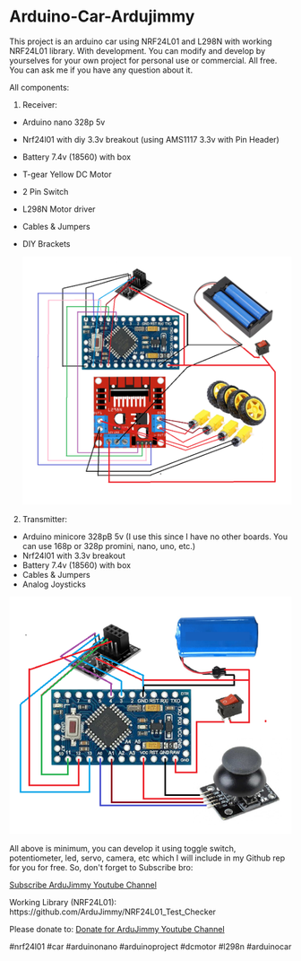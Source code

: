 # Arduino-Car-Ardujimmy
This project is an arduino car using NRF24L01 and L298N with working NRF24L01 library. With development. You can modify and develop by yourselves for your own project for personal use or commercial. All free. You can ask me if you have any question about it.

All components:

1. Receiver:
- Arduino nano 328p 5v
- Nrf24l01 with diy 3.3v breakout (using AMS1117 3.3v with Pin Header)
- Battery 7.4v (18560) with box
- T-gear Yellow DC Motor
- 2 Pin Switch
- L298N Motor driver
- Cables & Jumpers
- DIY Brackets

  <img src="https://github.com/ArduJimmy/Arduino-Car-Ardujimmy/blob/main/Receiver.png" alt="Receiver NRF24L01 Arduino Car" title="Receiver NRF24L01 Arduino Car"/>

2. Transmitter:
- Arduino minicore 328pB 5v (I use this since I have no other boards. You can use 168p or 328p promini, nano, uno, etc.)
- Nrf24l01 with 3.3v breakout
- Battery 7.4v (18560) with box
- Cables & Jumpers
- Analog Joysticks

<img src="https://github.com/ArduJimmy/Arduino-Car-Ardujimmy/blob/main/transmitter.png" alt="Transmitter NRF24L01 Arduino Car" title="Transmitter NRF24L01 Arduino Car"/>

<p>All above is minimum, you can develop it using toggle switch, potentiometer, led, servo, camera, etc which I will include in my Github rep for you for free. So, don't forget to Subscribe bro:</p> <p><a href="https://www.youtube.com/@ardujimmy" title="ArduJimmy">Subscribe ArduJimmy Youtube Channel</a></p>


<p>Working Library (NRF24L01):<br />
https://github.com/ArduJimmy/NRF24L01_Test_Checker</p>

<p>Please donate to: <a href="https://www.paypal.me/idhermannz" title="Donate ArduJimmy">Donate for ArduJimmy Youtube Channel</a></p>
#nrf24l01 #car #arduinonano #arduinoproject #dcmotor #l298n #arduinocar
